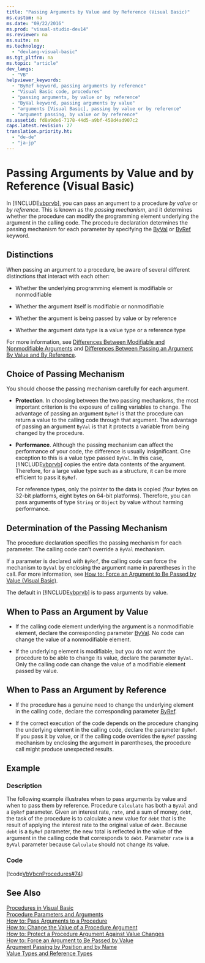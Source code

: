 ```yaml
---
title: "Passing Arguments by Value and by Reference (Visual Basic)"
ms.custom: na
ms.date: "09/22/2016"
ms.prod: "visual-studio-dev14"
ms.reviewer: na
ms.suite: na
ms.technology: 
  - "devlang-visual-basic"
ms.tgt_pltfrm: na
ms.topic: "article"
dev_langs: 
  - "VB"
helpviewer_keywords: 
  - "ByRef keyword, passing arguments by reference"
  - "Visual Basic code, procedures"
  - "passing arguments, by value or by reference"
  - "ByVal keyword, passing arguments by value"
  - "arguments [Visual Basic], passing by value or by reference"
  - "argument passing, by value or by reference"
ms.assetid: fd8a9de6-7178-44d5-a9bf-458d4ad907c2
caps.latest.revision: 27
translation.priority.ht: 
  - "de-de"
  - "ja-jp"
---
```

# Passing Arguments by Value and by Reference (Visual Basic)
In [!INCLUDE[vbprvb](../VS_csharp/includes/vbprvb_md.md)], you can pass an argument to a procedure *by value* or *by reference*. This is known as the *passing mechanism*, and it determines whether the procedure can modify the programming element underlying the argument in the calling code. The procedure declaration determines the passing mechanism for each parameter by specifying the [ByVal](../VS_csharp/byval--visual-basic-.md) or [ByRef](../VS_csharp/byref--visual-basic-.md) keyword.  
  
## Distinctions  
 When passing an argument to a procedure, be aware of several different distinctions that interact with each other:  
  
-   Whether the underlying programming element is modifiable or nonmodifiable  
  
-   Whether the argument itself is modifiable or nonmodifiable  
  
-   Whether the argument is being passed by value or by reference  
  
-   Whether the argument data type is a value type or a reference type  
  
 For more information, see [Differences Between Modifiable and Nonmodifiable Arguments](../VS_csharp/differences-between-modifiable-and-nonmodifiable-arguments--visual-basic-.md) and [Differences Between Passing an Argument By Value and By Reference](../VS_csharp/differences-between-passing-an-argument-by-value-and-by-reference--visual-basic-.md).  
  
## Choice of Passing Mechanism  
 You should choose the passing mechanism carefully for each argument.  
  
-   **Protection**. In choosing between the two passing mechanisms, the most important criterion is the exposure of calling variables to change. The advantage of passing an argument `ByRef` is that the procedure can return a value to the calling code through that argument. The advantage of passing an argument `ByVal` is that it protects a variable from being changed by the procedure.  
  
-   **Performance**. Although the passing mechanism can affect the performance of your code, the difference is usually insignificant. One exception to this is a value type passed `ByVal`. In this case, [!INCLUDE[vbprvb](../VS_csharp/includes/vbprvb_md.md)] copies the entire data contents of the argument. Therefore, for a large value type such as a structure, it can be more efficient to pass it `ByRef`.  
  
     For reference types, only the pointer to the data is copied (four bytes on 32-bit platforms, eight bytes on 64-bit platforms). Therefore, you can pass arguments of type `String` or `Object` by value without harming performance.  
  
## Determination of the Passing Mechanism  
 The procedure declaration specifies the passing mechanism for each parameter. The calling code can't override a `ByVal` mechanism.  
  
 If a parameter is declared with `ByRef`, the calling code can force the mechanism to `ByVal` by enclosing the argument name in parentheses in the call. For more information, see [How to: Force an Argument to Be Passed by Value (Visual Basic)](../VS_csharp/how-to--force-an-argument-to-be-passed-by-value--visual-basic-.md).  
  
 The default in [!INCLUDE[vbprvb](../VS_csharp/includes/vbprvb_md.md)] is to pass arguments by value.  
  
## When to Pass an Argument by Value  
  
-   If the calling code element underlying the argument is a nonmodifiable element, declare the corresponding parameter [ByVal](../VS_csharp/byval--visual-basic-.md). No code can change the value of a nonmodifiable element.  
  
-   If the underlying element is modifiable, but you do not want the procedure to be able to change its value, declare the parameter `ByVal`. Only the calling code can change the value of a modifiable element passed by value.  
  
## When to Pass an Argument by Reference  
  
-   If the procedure has a genuine need to change the underlying element in the calling code, declare the corresponding parameter [ByRef](../VS_csharp/byref--visual-basic-.md).  
  
-   If the correct execution of the code depends on the procedure changing the underlying element in the calling code, declare the parameter `ByRef`. If you pass it by value, or if the calling code overrides the `ByRef` passing mechanism by enclosing the argument in parentheses, the procedure call might produce unexpected results.  
  
## Example  
  
### Description  
 The following example illustrates when to pass arguments by value and when to pass them by reference. Procedure `Calculate` has both a `ByVal` and a `ByRef` parameter. Given an interest rate, `rate`, and a sum of money, `debt`, the task of the procedure is to calculate a new value for `debt` that is the result of applying the interest rate to the original value of `debt`. Because `debt` is a `ByRef` parameter, the new total is reflected in the value of the argument in the calling code that corresponds to `debt`. Parameter `rate` is a `ByVal` parameter because `Calculate` should not change its value.  
  
### Code  
 [!code[VbVbcnProcedures#74](../VS_csharp/codesnippet/VisualBasic/passing-arguments-by-value-and-by-reference--visual-basic-_1.vb)]  
  
## See Also  
 [Procedures in Visual Basic](../VS_csharp/procedures-in-visual-basic.md)   
 [Procedure Parameters and Arguments](../VS_csharp/procedure-parameters-and-arguments--visual-basic-.md)   
 [How to: Pass Arguments to a Procedure](../VS_csharp/how-to--pass-arguments-to-a-procedure--visual-basic-.md)   
 [How to: Change the Value of a Procedure Argument](../VS_csharp/how-to--change-the-value-of-a-procedure-argument--visual-basic-.md)   
 [How to: Protect a Procedure Argument Against Value Changes](../VS_csharp/how-to--protect-a-procedure-argument-against-value-changes--visual-basic-.md)   
 [How to: Force an Argument to Be Passed by Value](../VS_csharp/how-to--force-an-argument-to-be-passed-by-value--visual-basic-.md)   
 [Argument Passing by Position and by Name](../VS_csharp/passing-arguments-by-position-and-by-name--visual-basic-.md)   
 [Value Types and Reference Types](../VS_csharp/value-types-and-reference-types.md)